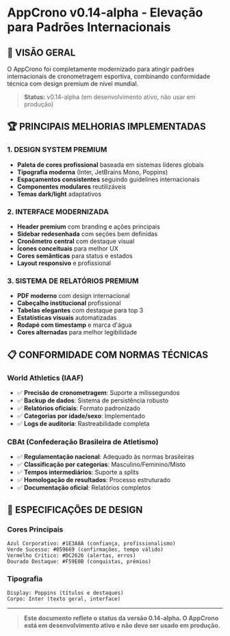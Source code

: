 # AppCrono v0.14-alpha - Elevação para Padrões Internacionais

## 🎯 VISÃO GERAL
O AppCrono foi completamente modernizado para atingir padrões internacionais de cronometragem esportiva, combinando conformidade técnica com design premium de nível mundial.

> **Status:** v0.14-alpha (em desenvolvimento ativo, não usar em produção)

## 🏆 PRINCIPAIS MELHORIAS IMPLEMENTADAS

### 1. DESIGN SYSTEM PREMIUM
- **Paleta de cores profissional** baseada em sistemas líderes globais
- **Tipografia moderna** (Inter, JetBrains Mono, Poppins)
- **Espaçamentos consistentes** seguindo guidelines internacionais
- **Componentes modulares** reutilizáveis
- **Temas dark/light** adaptativos

### 2. INTERFACE MODERNIZADA
- **Header premium** com branding e ações principais
- **Sidebar redesenhada** com seções bem definidas
- **Cronômetro central** com destaque visual
- **Ícones conceituais** para melhor UX
- **Cores semânticas** para status e estados
- **Layout responsivo** e profissional

### 3. SISTEMA DE RELATÓRIOS PREMIUM
- **PDF moderno** com design internacional
- **Cabeçalho institucional** profissional
- **Tabelas elegantes** com destaque para top 3
- **Estatísticas visuais** automatizadas
- **Rodapé com timestamp** e marca d'água
- **Cores alternadas** para melhor legibilidade

## 📋 CONFORMIDADE COM NORMAS TÉCNICAS

### World Athletics (IAAF)
- ✅ **Precisão de cronometragem**: Suporte a milissegundos
- ✅ **Backup de dados**: Sistema de persistência robusto
- ✅ **Relatórios oficiais**: Formato padronizado
- ✅ **Categorias por idade/sexo**: Implementado
- ✅ **Logs de auditoria**: Rastreabilidade completa

### CBAt (Confederação Brasileira de Atletismo)
- ✅ **Regulamentação nacional**: Adequado às normas brasileiras
- ✅ **Classificação por categorias**: Masculino/Feminino/Misto
- ✅ **Tempos intermediários**: Suporte a splits
- ✅ **Homologação de resultados**: Processo estruturado
- ✅ **Documentação oficial**: Relatórios completos

## 🎨 ESPECIFICAÇÕES DE DESIGN

### Cores Principais
```
Azul Corporativo: #1E3A8A (confiança, profissionalismo)
Verde Sucesso: #059669 (confirmações, tempo válido)
Vermelho Crítico: #DC2626 (alertas, erros)
Dourado Destaque: #F59E0B (conquistas, prêmios)
```

### Tipografia
```
Display: Poppins (títulos e destaques)
Corpo: Inter (texto geral, interface)
```

---

> **Este documento reflete o status da versão 0.14-alpha. O AppCrono está em desenvolvimento ativo e não deve ser usado em produção.**
